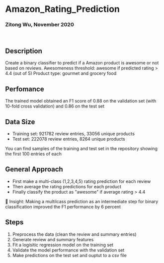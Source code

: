 # Amazon_Rating_Prediction    
### Zitong Wu, November 2020
<br >  

## Description
Create a binary classifier to predict if a Amazon product is awesome or not based on reviews. 
Awesomeness threshold: awesome if predicted rating > 4.4 (out of 5)
Product type: gourmet and grocery food

## Perfomance
The trained model obtained an F1 score of 0.88 on the validation set (with 10-fold cross validation) and 0.86 on the test set

## Data Size
* Training set: 921782 review entries, 33056 unique products 
* Test set: 222078 review entries, 8264 unique products  

You can find samples of the training and test set in the repository showing the first 100 entries of each

## General Approach 
* First make a multi-class (1,2,3,4,5) rating prediction for each review
* Then average the rating predictions for each product
* Finally classify the product as "awesome" if average rating > 4.4

:star2: Insight: Making a multilcass prediction as an intermediate step for binary classification improved the F1 performance by 6 percent 

## Steps
1. Preprocess the data (clean the review and summary entries)
2. Generate review and summary features
3. Fit a logisitic regression model on the training set
4. Validate the model performance with the validation set
5. Make predictions on the test set and ouptut to a csv file
